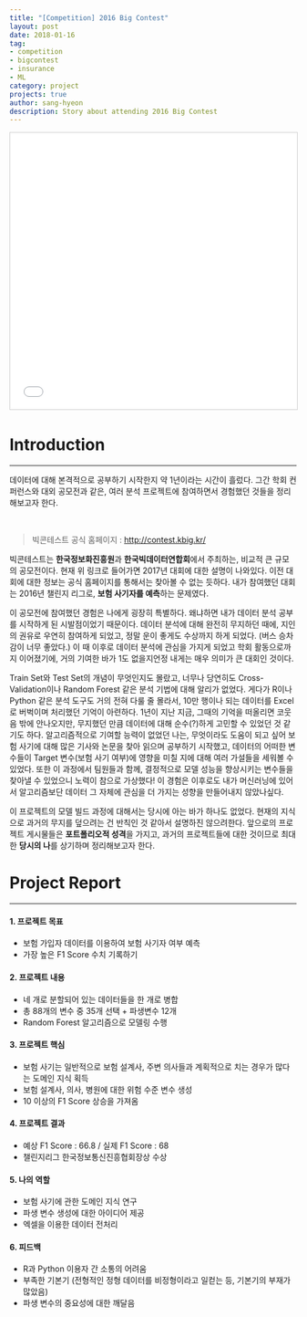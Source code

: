 ```yaml
---
title: "[Competition] 2016 Big Contest"
layout: post
date: 2018-01-16
tag:
- competition
- bigcontest
- insurance
- ML
category: project
projects: true
author: sang-hyeon
description: Story about attending 2016 Big Contest
---
```


<iframe src="//www.slideshare.net/slideshow/embed_code/key/D51GkfvnNHXWdn" width="595" height="485" frameborder="0" marginwidth="0" marginheight="0" scrolling="no" style="border:1px solid #CCC; border-width:1px; margin-bottom:5px; max-width: 100%;" allowfullscreen> </iframe>

# Introduction
---
데이터에 대해 본격적으로 공부하기 시작한지 약 1년이라는 시간이 흘렀다. 그간 학회 컨퍼런스와 대외 공모전과 같은, 여러 분석 프로젝트에 참여하면서 경험했던 것들을 정리해보고자 한다. 

<br>

> 빅콘테스트 공식 홈페이지 : <http://contest.kbig.kr/>

빅콘테스트는 **한국정보화진흥원**과 **한국빅데이터연합회**에서 주최하는, 비교적 큰 규모의 공모전이다. 현재 위 링크로 들어가면 2017년 대회에 대한 설명이 나와있다. 이전 대회에 대한 정보는 공식 홈페이지를 통해서는 찾아볼 수 없는 듯하다. 내가 참여했던 대회는 2016년 챌린지 리그로, **보험 사기자를 예측**하는 문제였다.

 이 공모전에 참여했던 경험은 나에게 굉장히 특별하다. 왜냐하면 내가 데이터 분석 공부를 시작하게 된 시발점이었기 때문이다. 데이터 분석에 대해 완전히 무지하던 때에, 지인의 권유로 우연히 참여하게 되었고, 정말 운이 좋게도 수상까지 하게 되었다. (버스 승차감이 너무 좋았다.) 이 때 이후로 데이터 분석에 관심을 가지게 되었고 학회 활동으로까지 이어졌기에, 거의 기여한 바가 1도 없을지언정 내게는 매우 의미가 큰 대회인 것이다. 

 Train Set와 Test Set의 개념이 무엇인지도 몰랐고, 너무나 당연히도 Cross-Validation이나 Random Forest 같은 분석 기법에 대해 알리가 없었다. 게다가 R이나 Python 같은 분석 도구도 거의 전혀 다룰 줄 몰라서, 10만 행이나 되는 데이터를 Excel로 버벅이며 처리했던 기억이 아련하다. 1년이 지난 지금, 그때의 기억을 떠올리면 코웃음 밖에 안나오지만, 무지했던 만큼 데이터에 대해 순수(?)하게 고민할 수 있었던 것 같기도 하다. 알고리즘적으로 기여할 능력이 없었던 나는, 무엇이라도 도움이 되고 싶어 보험 사기에 대해 많은 기사와 논문을 찾아 읽으며 공부하기 시작했고, 데이터의 어떠한 변수들이 Target 변수(보험 사기 여부)에 영향을 미칠 지에 대해 여러 가설들을 세워볼 수 있었다. 또한 이 과정에서 팀원들과 함께, 결정적으로 모델 성능을 향상시키는 변수들을 찾아낼 수 있었으니 노력이 참으로 가상했다! 이 경험은 이후로도 내가 머신러닝에 있어서 알고리즘보단 데이터 그 자체에 관심을 더 가지는 성향을 만들어내지 않았나싶다.

 이 프로젝트의 모델 빌드 과정에 대해서는 당시에 아는 바가 하나도 없었다. 현재의 지식으로 과거의 무지를 덮으려는 건 반칙인 것 같아서 설명하진 않으려한다. 앞으로의 프로젝트 게시물들은 **포트폴리오적 성격**을 가지고, 과거의 프로젝트들에 대한 것이므로 최대한 **당시의 나**를 상기하며 정리해보고자 한다.

# Project Report
---
#### 1. 프로젝트 목표
- 보험 가입자 데이터를 이용하여 보험 사기자 여부 예측
- 가장 높은 F1 Score 수치 기록하기

#### 2. 프로젝트 내용
- 네 개로 분할되어 있는 데이터들을 한 개로 병합
- 총 88개의 변수 중 35개 선택 + 파생변수 12개
- Random Forest 알고리즘으로 모델링 수행

#### 3. 프로젝트 핵심
- 보험 사기는 일반적으로 보험 설계사, 주변 의사들과 계획적으로 치는 경우가 많다는 도메인 지식 획득
- 보험 설계사, 의사, 병원에 대한 위험 수준 변수 생성
- 10 이상의 F1 Score 상승을 가져옴

#### 4. 프로젝트 결과
- 예상 F1 Score : 66.8 / 실제 F1 Score : 68
- 챌린지리그 한국정보통신진흥협회장상 수상

#### 5. 나의 역할
- 보험 사기에 관한 도메인 지식 연구
- 파생 변수 생성에 대한 아이디어 제공
- 엑셀을 이용한 데이터 전처리

#### 6. 피드백
- R과 Python 이용자 간 소통의 어려움
- 부족한 기본기 (전형적인 정형 데이터를 비정형이라고 일컫는 등, 기본기의 부재가 많았음)
- 파생 변수의 중요성에 대한 깨달음

